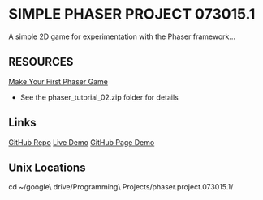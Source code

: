 # SIMPLE PHASER PROJECT 073015.1

A simple 2D game for experimentation with the Phaser framework...

## RESOURCES

[Make Your First Phaser Game](http://phaser.io/tutorials/making-your-first-phaser-game)
- See the phaser_tutorial_02.zip folder for details

## Links

[GitHub Repo](https://github.com/sunnylam13/phaser-simple-073015.1)
[Live Demo](http://sunnylam.ca/webexamples/phaser.project.073015/index.html)
[GitHub Page Demo](http://sunnylam13.github.io/phaser-simple-073015.1)

## Unix Locations

cd ~/google\ drive/Programming\ Projects/phaser.project.073015.1/